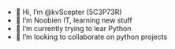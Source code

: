 - 👋 Hi, I’m @kvScepter (5C3P73R)
- 👀 I’m Noobien IT, learning new stuff
- 🌱 I’m currently trying to lear Python
- 💞️ I’m looking to collaborate on python projects


<!---
kvScepter/kvScepter is a ✨ special ✨ repository because its `README.md` (this file) appears on your GitHub profile.
You can click the Preview link to take a look at your changes.
--->
